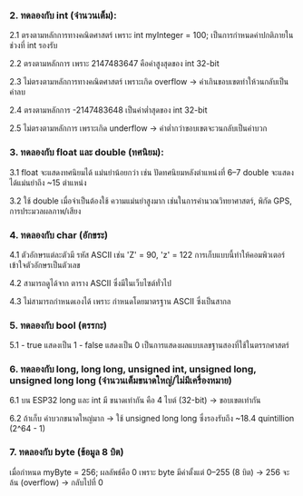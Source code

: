 ### 2. ทดลองกับ int (จำนวนเต็ม):
   2.1 ตรงตามหลักการทางคณิตศาสตร์ เพราะ int myInteger = 100; เป็นการกำหนดค่าปกติภายในช่วงที่ int รองรับ
   
   2.2 ตรงตามหลักการ เพราะ 2147483647 คือค่าสูงสุดของ int 32-bit
   
   2.3 ไม่ตรงตามหลักการทางคณิตศาสตร์ เพราะเกิด overflow → ค่าเกินขอบเขตทำให้วนกลับเป็นค่าลบ
   
   2.4 ตรงตามหลักการ -2147483648 เป็นค่าต่ำสุดของ int 32-bit
   
   2.5 ไม่ตรงตามหลักการ เพราะเกิด underflow → ค่าต่ำกว่าขอบเขตจะวนกลับเป็นค่าบวก

### 3. ทดลองกับ float และ double (ทศนิยม):
   3.1  float จะแสดงทศนิยมได้ แม่นยำน้อยกว่า เช่น ปัดทศนิยมหลังตำแหน่งที่ 6–7 double จะแสดงได้แม่นยำถึง ~15 ตำแหน่ง
   
   3.2 ใช้ double เมื่อจำเป็นต้องใช้ ความแม่นยำสูงมาก เช่นในการคำนวณวิทยาศาสตร์, พิกัด GPS, การประมวลผลภาพ/เสียง

### 4. ทดลองกับ char (อักขระ)
   4.1 ตัวอักษรแต่ละตัวมี รหัส ASCII เช่น 'Z' = 90, 'z' = 122 การเก็บแบบนี้ทำให้คอมพิวเตอร์เข้าใจตัวอักษรเป็นตัวเลข
   
   4.2 สามารถดูได้จาก ตาราง ASCII ซึ่งมีในเว็บไซต์ทั่วไป
   
   4.3 ไม่สามารถกำหนดเองได้ เพราะ กำหนดโดยมาตรฐาน ASCII ซึ่งเป็นสากล

### 5. ทดลองกับ bool (ตรรกะ)
   5.1 - true แสดงเป็น 1
       - false แสดงเป็น 0
เป็นการแสดงผลแบบเลขฐานสองที่ใช้ในตรรกศาสตร์

### 6. ทดลองกับ long, long long, unsigned int, unsigned long, unsigned long long (จำนวนเต็มขนาดใหญ่/ไม่มีเครื่องหมาย)
   6.1 บน ESP32 long และ int มี ขนาดเท่ากัน คือ 4 ไบต์ (32-bit) → ขอบเขตเท่ากัน
   
   6.2 ถ้าเก็บ ค่าบวกขนาดใหญ่มาก → ใช้ unsigned long long ซึ่งรองรับถึง ~18.4 quintillion (2^64 - 1)

### 7. ทดลองกับ byte (ข้อมูล 8 บิต)
   เมื่อกำหนด myByte = 256; ผลลัพธ์คือ 0
   เพราะ byte มีค่าตั้งแต่ 0–255 (8 บิต) → 256 จะ ล้น (overflow) → กลับไปที่ 0
